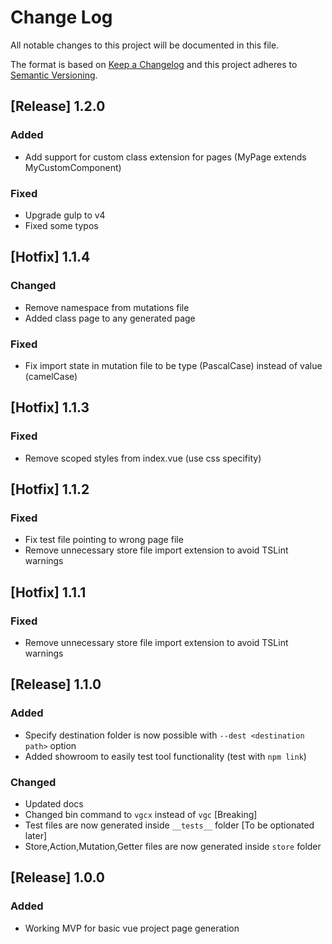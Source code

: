 # Change Log
All notable changes to this project will be documented in this file.

The format is based on [Keep a Changelog](http://keepachangelog.com/)
and this project adheres to [Semantic Versioning](http://semver.org/).

## [Release] 1.2.0
### Added
- Add support for custom class extension for pages (MyPage extends MyCustomComponent)
### Fixed
- Upgrade gulp to v4
- Fixed some typos

## [Hotfix] 1.1.4
### Changed
- Remove namespace from mutations file
- Added class page to any generated page
### Fixed
- Fix import state in mutation file to be type (PascalCase) instead of value (camelCase)

## [Hotfix] 1.1.3
### Fixed
- Remove scoped styles from index.vue (use css specifity)

## [Hotfix] 1.1.2
### Fixed
- Fix test file pointing to wrong page file
- Remove unnecessary store file import extension to avoid TSLint warnings

## [Hotfix] 1.1.1
### Fixed
- Remove unnecessary store file import extension to avoid TSLint warnings

## [Release] 1.1.0
### Added
- Specify destination folder is now possible with `--dest <destination path>` option
- Added showroom to easily test tool functionality (test with `npm link`)

### Changed
- Updated docs
- Changed bin command to `vgcx` instead of `vgc` [Breaking]
- Test files are now generated inside `__tests__` folder [To be optionated later]
- Store,Action,Mutation,Getter files are now generated inside `store` folder

## [Release] 1.0.0
### Added
- Working MVP for basic vue project page generation

